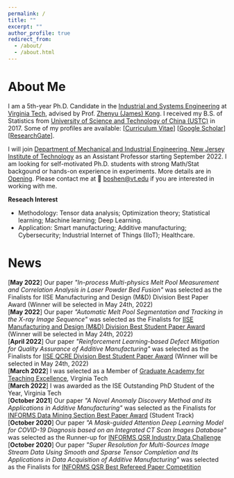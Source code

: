```yaml
---
permalink: /
title: ""
excerpt: ""
author_profile: true
redirect_from: 
  - /about/
  - /about.html
---
```


<!-- <p align="center">
  <img src="https://lantaoyu.github.io/files/lantaoyu_img.jpg?raw=true" alt="Photo" style="width: 450px;"/> 
</p>
 -->
# About Me
I am a 5th-year Ph.D. Candidate in the [Industrial and Systems Engineering](https://www.ise.vt.edu/) at [Virginia Tech](https://vt.edu/), advised by Prof. [Zhenyu (James) Kong](https://www.ise.vt.edu/people/faculty/kong.html). I received my B.S. of Statistics from [University of Science and Technology of China (USTC)](https://en.ustc.edu.cn/)  in 2017. Some of my profiles are available: [[Curriculum Vitae](https://boshen0.github.io/files/BoCV.pdf)] [[Google Scholar](https://scholar.google.com/citations?user=OO3dy4wAAAAJ&hl=en)] [[ResearchGate](https://www.researchgate.net/profile/Bo-Shen-22)].

I will join [Department of Mechanical and Industrial Engineering, New Jersey Institute of Technology](https://mie.njit.edu/) as an Assistant Professor starting September 2022. I am looking for self-motivated Ph.D. students with strong Math/Stat backgound or hands-on experience in experiments. More details are in [Opening](https://boshen0.github.io/opening/). Please contact me at :email: [boshen@vt.edu](mailto:boshen@vt.edu)  if you are interested in working with me. 

**Reseach Interest**
   * Methodology: Tensor data analysis; Optimization theory; Statistical learning; Machine learning; Deep Learning.
   * Application: Smart manufacturing; Additive manufacturing; Cybersecurity; Industrial Internet of Things (IIoT); Healthcare.

News
=====
[**May 2022**] Our paper _"In-process Multi-physics Melt Pool Measurement and Correlation Analysis in Laser Powder Bed Fusion"_ was selected as the Finalists for IISE Manufacturing and Design (M&D) Division Best Paper Award (Winner will be selected in May 24th, 2022) \
[**May 2022**]  Our paper  _"Automatic Melt Pool Segmentation and Tracking in the X-ray Image Sequence"_ was selected as the Finalists for [IISE Manufacturing and Design (M&D) Division Best Student Paper Award](https://www.iise.org/Details.aspx?id=38051) (Winner will be selected in May 24th, 2022) \
[**April 2022**] Our paper  _"Reinforcement Learning-based Defect Mitigation for Quality Assurance of Additive Manufacturing"_ was selected as the Finalists for [IISE QCRE Division Best Student Paper Award](https://www.iise.org/Details.aspx?id=29058) (Winner will be selected in May 24th, 2022) \
[**March 2022**] I was selected as a Member of [Graduate Academy for Teaching Excellence](http://vtgrate.org/membership/application-and-review/), Virginia Tech  \
[**March 2022**] I was awarded as the ISE Outstanding PhD Student of the Year, Virginia Tech  \
[**October 2021**] Our paper _"A Novel Anomaly Discovery Method and its Applications in Additive Manufacturing"_ was selected as the Finalists for [INFORMS Data Mining Section Best Paper Award](https://connect.informs.org/data-mining/awards/prize/new-item222758667) (Student Track)  \
[**October 2020**] Our paper _"A Mask-guided Attention Deep Learning Model for COVID-19 Diagnosis based on an Integrated CT Scan Images Database"_ was selected as the Runner-up for [INFORMS QSR Industry Data Challenge](https://connect.informs.org/qsr/awards)  \
[**October 2020**]  Our paper  _"Super Resolution for Multi-Sources Image Stream Data Using Smooth and Sparse Tensor Completion and Its Applications in Data Acquisition of Additive Manufacturing"_  was selected as the Finalists for [INFORMS QSR Best Refereed Paper Competition](https://connect.informs.org/qsr/awards)


 

<!-- <p align="center">
  >  :memo: **`I am actively looking for academic positions!`**
  <img src="https://boshen0.github.io/files/iceberg.png?raw=true" alt="Photo" style="width: 650px;"/> 
</p> 
# Reseach Interest
 ***[Advanced manufacturing](https://en.wikipedia.org/wiki/Advanced_manufacturing)*** grows rapidly in the era of Industrial 4.0. As a crucial component of advanced manufacturing systems, Additive Manufacturing (AM), also called 3D printing, promises a future of mass-producing highly personalized products at a competitive cost. The fast-growing sensor technology and simulation software provide a massive amount of data for AM processes. However, approximately 90 percent of data get wasted or unused.  My reseach mainly focus on developing advanced machine learning methods to unreveal data information that is "underwater". I have successfully applied my methods to ensure the quality and reliability of products in **smart additive manufacturing**. I am currently interested in **Adversarial robustness**, **Bayesian optimization**, **Federated learning**, **Physics-informed machine learning**, **Reinforcement learning**, and **Uncertainty quantification and reduction**, etc. I would like to keep working on my research at the interface of data science and advanced manufacturing. In the near future, I will extend my research to **Cybersecurity** and **Industrial Internet of Things (IIoT)**.
-->

<!-- # Honors and Awards
*  Runner-up for INFORMS QSR Industry Data Challenge (2020)
*  Finalists for INFORMS QSR Best Refereed Paper Competition (2020)
*  Second place of poster competition in INFORMS & HFES Student Poster Competition, ISE, Virginia Tech (2019, 2020)
*  ISE Graduate Student Travel Awards, Virginia Tech (2018–2021)
*  Grado Department of Industrial & Systems Engineering Department Fellowship, Virginia Tech (2017)
*  Undergraduate Fellowship, USTC (2014–2017) -->

<!-- # Academic Services
*  **Session Chair**: Data Mining and Machine Learning in Smart Manufacturing, INFORMS Annual Conference 2021
*  **Journal Referee**: IISE Transactions, IEEE Transactions on Automation Science and Engineering
*  **VP Finance**: The INFORMS Student Chapter at Virginia Tech -->

<!-- # Academic Services
* Conference Reviewer: AAAI 2019, AAAI 2020, ICML 2020 (top reviewer award), NeurIPS 2020, AAAI 2021, ICLR 2021, AISTATS 2021, ICRA 2021, ICML 2021, NeurIPS 2021, ICLR 2022, AISTATS 2022, AAAI 2022.
* Journal Reviewer: Journal of Artificial Intelligence Research (JAIR), IEEE Robotics and Automation Letters (RA-L), Journal of Machine Learning Research (JMLR). -->
